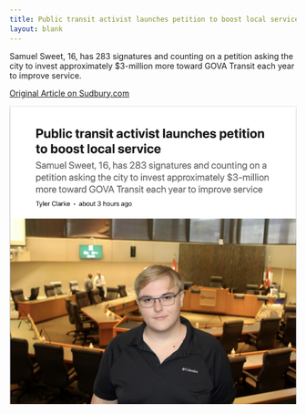 ```yaml
---
title: Public transit activist launches petition to boost local service
layout: blank
---
```


Samuel Sweet, 16, has 283 signatures and counting on a petition asking the city
to invest approximately $3-million more toward GOVA Transit each year to improve
service.

[Original Article on Sudbury.com](https://www.sudbury.com/local-news/public-transit-activist-launches-petition-to-boost-local-service-10482271)

![Public transit activist launches petition to boost local service](2025-04-05.png)
